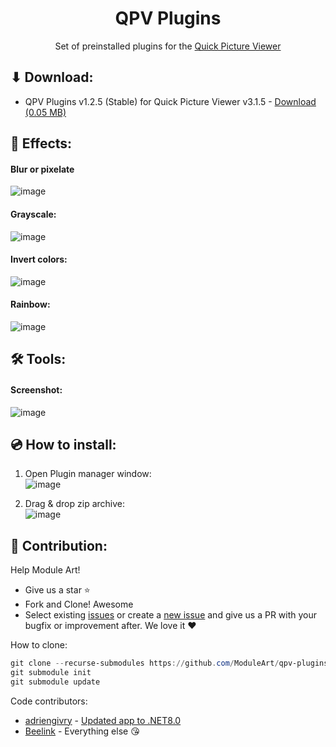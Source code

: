 <h1 align="center">QPV Plugins</h1>

<p align="center">
  Set of preinstalled plugins for the <a href="https://moduleart.github.io/quick-picture-viewer/">Quick Picture Viewer</a>
  
</p>

## ⬇ Download:

- QPV Plugins v1.2.5 (Stable) for Quick Picture Viewer v3.1.5 - <a href="https://github.com/ModuleArt/qpv-plugins/releases/download/v1.2.5/qpv-plugins.zip">Download (0.05 MB)</a>

## 🎨 Effects:

#### Blur or pixelate

![image](https://user-images.githubusercontent.com/40366303/111228060-d46b5e80-85a0-11eb-97c6-d038b79bc54a.png)

#### Grayscale:

![image](https://user-images.githubusercontent.com/40366303/111228268-257b5280-85a1-11eb-8697-cf9562401ecc.png)

#### Invert colors:

![image](https://user-images.githubusercontent.com/40366303/111228333-42b02100-85a1-11eb-8823-40a4813c83c0.png)

#### Rainbow:

![image](https://user-images.githubusercontent.com/40366303/111228363-53609700-85a1-11eb-9567-bdf0473b4bb8.png)

## 🛠 Tools:

#### Screenshot:

![image](https://user-images.githubusercontent.com/40366303/111228397-64a9a380-85a1-11eb-8a51-f2ca15476e12.png)

## 💿 How to install:

1. Open Plugin manager window:<br>
   ![image](https://user-images.githubusercontent.com/40366303/111229241-d0404080-85a2-11eb-8a86-90066b96d268.png)

2. Drag & drop zip archive:<br>
   ![image](https://user-images.githubusercontent.com/40366303/111229397-12698200-85a3-11eb-84bc-2482e0c73611.png)

## 🔨 Contribution:

Help Module Art!

- Give us a star ⭐
- Fork and Clone! Awesome
- Select existing <a href="https://github.com/ModuleArt/qpv-plugins/issues">issues</a> or create a <a href="https://github.com/ModuleArt/qpv-plugins/issues/new">new issue</a> and give us a PR with your bugfix or improvement after. We love it ❤

How to clone:

```powershell
git clone --recurse-submodules https://github.com/ModuleArt/qpv-plugins
git submodule init
git submodule update
```

Code contributors:

- <a href="https://github.com/adriengivry">adriengivry</a> - <a href="https://github.com/ModuleArt/qpv-plugins/pull/9">Updated app to .NET8.0</a>
- <a href="https://github.com/Beelink">Beelink</a> - Everything else 😘
